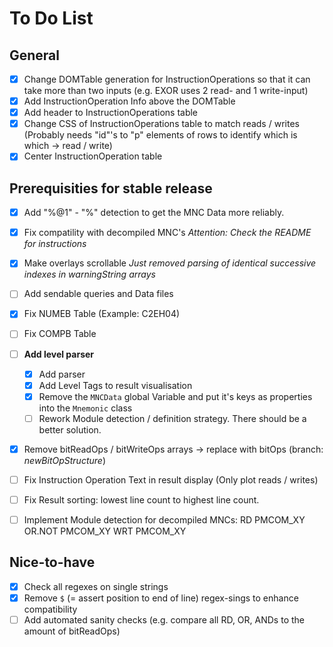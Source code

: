 # To Do List
## General
* [x] Change DOMTable generation for InstructionOperations so that it can take more
      than two inputs (e.g. EXOR uses 2 read- and 1 write-input)
* [x] Add InstructionOperation Info above the DOMTable
* [x] Add header to InstructionOperations table
* [x] Change CSS of InstructionOperations table to match reads / writes (Probably needs "id"'s to "p" elements of rows to identify which is which -> read / write)
* [x] Center InstructionOperation table

## Prerequisities for stable release
* [x] Add "%@1" - "%" detection to get the MNC Data more reliably.
* [x] Fix compatility with decompiled MNC's *Attention: Check the README for instructions*
* [x] Make overlays scrollable *Just removed parsing of identical successive indexes in warningString arrays*
* [ ] Add sendable queries and Data files

* [x] Fix NUMEB Table (Example: C2EH04)
* [ ] Fix COMPB Table
* [ ] **Add level parser**
    * [x] Add parser
    * [X] Add Level Tags to result visualisation
    * [X] Remove the `MNCData` global Variable and put it's keys as properties into the `Mnemonic` class
    * [ ] Rework Module detection / definition strategy. There should be a better solution.
* [x] Remove bitReadOps / bitWriteOps arrays -> replace with bitOps (branch: *newBitOpStructure*)
* [ ] Fix Instruction Operation Text in result display (Only plot reads / writes)
* [ ] Fix Result sorting: lowest line count to highest line count.
* [ ] Implement Module detection for decompiled MNCs: RD     PMCOM_XY
                                                      OR.NOT PMCOM_XY
                                                      WRT    PMCOM_XY

## Nice-to-have
* [x] Check all regexes on single strings
* [x] Remove `$` (= assert position to end of line) regex-sings to enhance compatibility
* [ ] Add automated sanity checks (e.g. compare all RD, OR, ANDs to the amount of bitReadOps)
